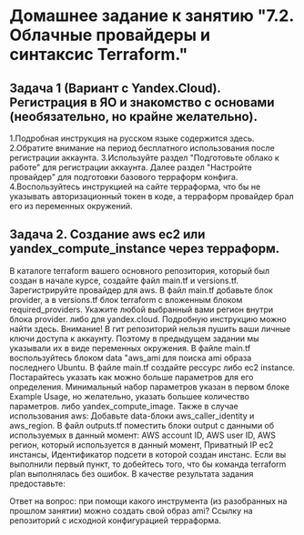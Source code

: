 # Домашнее задание к занятию "7.2. Облачные провайдеры и синтаксис Terraform."

## Задача 1 (Вариант с Yandex.Cloud). Регистрация в ЯО и знакомство с основами (необязательно, но крайне желательно).

1.Подробная инструкция на русском языке содержится здесь.
2.Обратите внимание на период бесплатного использования после регистрации аккаунта.
3.Используйте раздел "Подготовьте облако к работе" для регистрации аккаунта. Далее раздел "Настройте провайдер" для подготовки базового терраформ конфига.
4.Воспользуйтесь инструкцией на сайте терраформа, что бы не указывать авторизационный токен в коде, а терраформ провайдер брал его из переменных окружений.

## Задача 2. Создание aws ec2 или yandex_compute_instance через терраформ.
В каталоге terraform вашего основного репозитория, который был создан в начале курсе, создайте файл main.tf и versions.tf.
Зарегистрируйте провайдер
для aws. В файл main.tf добавьте блок provider, а в versions.tf блок terraform с вложенным блоком required_providers. Укажите любой выбранный вами регион внутри блока provider.
либо для yandex.cloud. Подробную инструкцию можно найти здесь.
Внимание! В гит репозиторий нельзя пушить ваши личные ключи доступа к аккаунту. Поэтому в предыдущем задании мы указывали их в виде переменных окружения.
В файле main.tf воспользуйтесь блоком data "aws_ami для поиска ami образа последнего Ubuntu.
В файле main.tf создайте рессурс
либо ec2 instance. Постарайтесь указать как можно больше параметров для его определения. Минимальный набор параметров указан в первом блоке Example Usage, но желательно, указать большее количество параметров.
либо yandex_compute_image.
Также в случае использования aws:
Добавьте data-блоки aws_caller_identity и aws_region.
В файл outputs.tf поместить блоки output с данными об используемых в данный момент:
AWS account ID,
AWS user ID,
AWS регион, который используется в данный момент,
Приватный IP ec2 инстансы,
Идентификатор подсети в которой создан инстанс.
Если вы выполнили первый пункт, то добейтесь того, что бы команда terraform plan выполнялась без ошибок.
В качестве результата задания предоставьте:

Ответ на вопрос: при помощи какого инструмента (из разобранных на прошлом занятии) можно создать свой образ ami?
Ссылку на репозиторий с исходной конфигурацией терраформа.
